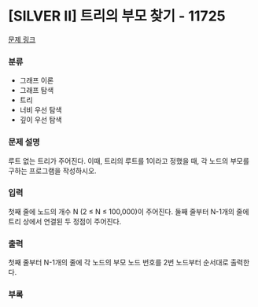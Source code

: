# [SILVER II] 트리의 부모 찾기 - 11725

[문제 링크](https://www.acmicpc.net/problem/11725)

### 분류

- 그래프 이론
- 그래프 탐색
- 트리
- 너비 우선 탐색
- 깊이 우선 탐색

### 문제 설명

루트 없는 트리가 주어진다. 이때, 트리의 루트를 1이라고 정했을 때, 각 노드의 부모를 구하는 프로그램을 작성하시오.


### 입력

첫째 줄에 노드의 개수 N (2 ≤ N ≤ 100,000)이 주어진다. 둘째 줄부터 N-1개의 줄에 트리 상에서 연결된 두 정점이 주어진다.

### 출력

첫째 줄부터 N-1개의 줄에 각 노드의 부모 노드 번호를 2번 노드부터 순서대로 출력한다.

### 부록
